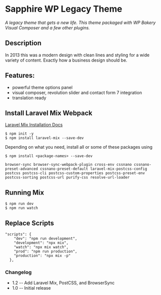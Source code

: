 # Sapphire WP Legacy Theme
_A legacy theme that gets a new life. This theme packaged with WP Bakery Visual Composer and a few other plugins._

## Description

In 2013 this was a modern design with clean lines and styling for a wide variety of content. Exactly how a business design should be. 

## Features:
* powerful theme options panel
* visual composer, revolution slider and contact form 7 integration
* translation ready 

## Install Laravel Mix Webpack
[Laravel Mix Installation Docs](https://laravel-mix.com/docs/6.0/installation)

``` 
$ npm init -y
$ npm install laravel-mix --save-dev
```
Depending on what you need, install all or some of these packages using 

`$ npm install <package-names> --save-dev`

```
browser-sync browser-sync-webpack-plugin cross-env cssnano cssnano-preset-advanced cssnano-preset-default laravel-mix-postcss-config postcss postcss-cli postcss-custom-properties postcss-preset-env postcss-sorting postcss-url purify-css resolve-url-loader
```
## Running Mix
```
$ npm run dev
$ npm run watch
```
## Replace Scripts
```
"scripts": {
    "dev": "npm run development",
    "development": "npx mix",
    "watch": "npx mix watch",
    "prod": "npm run production",
    "production": "npx mix -p"
  },
  ```
### Changelog 
* 1.2 -- Add Laravel Mix, PostCSS, and BrowserSync
* 1.0 -- Initial release
